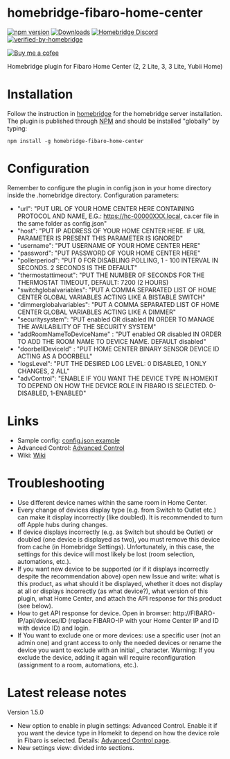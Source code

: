 # homebridge-fibaro-home-center
[![npm version](https://badge.fury.io/js/homebridge-fibaro-home-center.svg)](https://badge.fury.io/js/homebridge-fibaro-home-center)
[![Downloads](https://img.shields.io/npm/dt/homebridge-fibaro-home-center)](https://www.npmjs.com/package/homebridge-fibaro-home-center)
[![Homebridge Discord](https://img.shields.io/discord/432663330281226270?color=728ED5&logo=discord&label=discord)](https://discord.gg/38Dpux)
[![verified-by-homebridge](https://badgen.net/badge/homebridge/verified/purple)](https://github.com/homebridge/homebridge/wiki/Verified-Plugins)

[![Buy me a cofee](https://cdn.buymeacoffee.com/buttons/default-orange.png)](https://www.buymeacoffee.com/ilcato)

Homebridge plugin for Fibaro Home Center (2, 2 Lite, 3, 3 Lite, Yubii Home)

# Installation
Follow the instruction in [homebridge](https://www.npmjs.com/package/homebridge) for the homebridge server installation.
The plugin is published through [NPM](https://www.npmjs.com/package/homebridge-fibaro-home-center) and should be installed "globally" by typing:

    npm install -g homebridge-fibaro-home-center
    
# Configuration
Remember to configure the plugin in config.json in your home directory inside the .homebridge directory. Configuration parameters:
+ "url": "PUT URL OF YOUR HOME CENTER HERE CONTAINING PROTOCOL AND NAME, E.G.: https://hc-00000XXX.local, ca.cer file in the same folder as config.json"
+ "host": "PUT IP ADDRESS OF YOUR HOME CENTER HERE. IF URL PARAMETER IS PRESENT THIS PARAMETER IS IGNORED"
+ "username": "PUT USERNAME OF YOUR HOME CENTER HERE"
+ "password": "PUT PASSWORD OF YOUR HOME CENTER HERE"
+ "pollerperiod": "PUT 0 FOR DISABLING POLLING, 1 - 100 INTERVAL IN SECONDS. 2 SECONDS IS THE DEFAULT"
+ "thermostattimeout": "PUT THE NUMBER OF SECONDS FOR THE THERMOSTAT TIMEOUT, DEFAULT: 7200 (2 HOURS)
+ "switchglobalvariables": "PUT A COMMA SEPARATED LIST OF HOME CENTER GLOBAL VARIABLES ACTING LIKE A BISTABLE SWITCH"
+ "dimmerglobalvariables": "PUT A COMMA SEPARATED LIST OF HOME CENTER GLOBAL VARIABLES ACTING LIKE A DIMMER"
+ "securitysystem": "PUT enabled OR disabled IN ORDER TO MANAGE THE AVAILABILITY OF THE SECURITY SYSTEM"
+ "addRoomNameToDeviceName" : "PUT enabled OR disabled IN ORDER TO ADD THE ROOM NAME TO DEVICE NAME. DEFAULT disabled"
+ "doorbellDeviceId" : "PUT HOME CENTER BINARY SENSOR DEVICE ID ACTING AS A DOORBELL"
+ "logsLevel": "PUT THE DESIRED LOG LEVEL: 0 DISABLED, 1 ONLY CHANGES, 2 ALL"
+ "advControl": "ENABLE IF YOU WANT THE DEVICE TYPE IN HOMEKIT TO DEPEND ON HOW THE DEVICE ROLE IN FIBARO IS SELECTED. 0-DISABLED, 1-ENABLED"

# Links
+ Sample config: [config.json example](https://github.com/ilcato/homebridge-Fibaro-home-center/blob/master/config.json)
+ Advanced Control: [Advanced Control](https://github.com/ilcato/homebridge-Fibaro-home-center/blob/master/advcontrol.md)
+ Wiki: [Wiki](https://github.com/ilcato/homebridge-Fibaro-home-center/wiki)

# Troubleshooting
+ Use different device names within the same room in Home Center.
+ Every change of devices display type (e.g. from Switch to Outlet etc.) can make it display incorrectly (like doubled). It is recommended to turn off Apple hubs during changes.
+ If device displays incorrectly (e.g. as Switch but should be Outlet) or doubled (one device is displayed as two), you must remove this device from cache (in Homebridge Settings). Unfortunately, in this case, the settings for this device will most likely be lost (room selection, automations, etc.).
+ If you want new device to be supported (or if it displays incorrectly despite the recommendation above) open new Issue and write: what is this product, as what should it be displayed, whether it does not display at all or displays incorrectly (as what device?), what version of this plugin, what Home Center, and attach the API response for this product (see below).
+ How to get API response for device. Open in browser: http://FIBARO-IP/api/devices/ID (replace FIBARO-IP with your Home Center IP and ID with device ID) and login.
+ If You want to exclude one or more devices: use a specific user (not an admin one) and grant access to only the needed devices or rename the device you want to exclude with an initial _ character. Warning: If you exclude the device, adding it again will require reconfiguration (assignment to a room, automations, etc.).

# Latest release notes
Version 1.5.0

+ New option to enable in plugin settings: Advanced Control. Enable it if you want the device type in Homekit to depend on how the device role in Fibaro is selected. Details: [Advanced Control page](https://github.com/ilcato/homebridge-Fibaro-home-center/blob/master/advcontrol.md).
+ New settings view: divided into sections.
